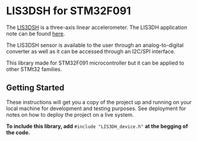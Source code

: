 # LIS3DSH for STM32F091

The [LIS3DSH](https://www.st.com/resource/en/datasheet/lis3dsh.pdf) is a three-axis linear accelerometer. The LIS3DH application note can be found [here](https://www.st.com/resource/en/application_note/cd00290365-lis3dh-mems-digital-output-motion-sensor-ultra-low-power-high-performance-3-axis-nano-accelerometer-stmicroelectronics.pdf).

The LIS3DSH sensor is available to the user through an analog-to-digital converter as well as it can be accessed through an I2C/SPI interface.

This library made for STM32F091 microcontroller but it can be applied to other STMt32 families.



## Getting Started

These instructions will get you a copy of the project up and running on your local machine for development and testing purposes. See deployment for notes on how to deploy the project on a live system.

**To include this library, add** `#include "LIS3DH_device.h"` **at the begging of the code.**
